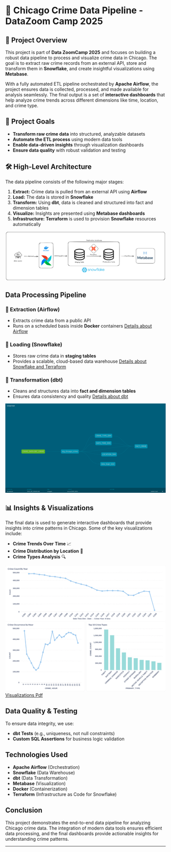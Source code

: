# 🚀 Chicago Crime Data Pipeline - DataZoom Camp 2025

## 📌 Project Overview
This project is part of **Data ZoomCamp 2025** and focuses on building a robust data pipeline to process and visualize crime data in Chicago. The goal is to extract raw crime records from an external API, store and transform them in **Snowflake**, and create insightful visualizations using **Metabase**.

With a fully automated ETL pipeline orchestrated by **Apache Airflow**, the project ensures data is collected, processed, and made available for analysis seamlessly. The final output is a set of **interactive dashboards** that help analyze crime trends across different dimensions like time, location, and crime type.

## 🎯 Project Goals
- **Transform raw crime data** into structured, analyzable datasets
- **Automate the ETL process** using modern data tools
- **Enable data-driven insights** through visualization dashboards
- **Ensure data quality** with robust validation and testing

## 🛠️ High-Level Architecture
The data pipeline consists of the following major stages:

1. **Extract:** Crime data is pulled from an external API using **Airflow**
2. **Load:** The data is stored in **Snowflake**
3. **Transform:** Using **dbt**, data is cleaned and structured into fact and dimension tables
4. **Visualize:** Insights are presented using **Metabase dashboards**
5. **Infrastructure:** **Terraform** is used to provision **Snowflake** resources automatically

![Project Overview](/images/Chicago-project-overview.png)

##  Data Processing Pipeline
### 🔹 Extraction (Airflow)
- Extracts crime data from a public API
- Runs on a scheduled basis inside **Docker** containers
[Details about Airflow](/Airflow/README.md)


### 🔹 Loading (Snowflake)
- Stores raw crime data in **staging tables**
- Provides a scalable, cloud-based data warehouse
[Details about Snowflake and Terraform](/Snowflake-Terraform/README.md)


### 🔹 Transformation (dbt)
- Cleans and structures data into **fact and dimension tables**
- Ensures data consistency and quality
[Details about dbt](/dbt/README.md)


![DBT Lineage Graph](/dbt/images/LineageGraph.png)

## 📊 Insights & Visualizations
The final data is used to generate interactive dashboards that provide insights into crime patterns in Chicago. Some of the key visualizations include:

- **Crime Trends Over Time** 📈
- **Crime Distribution by Location** 📍
- **Crime Types Analysis** 🔍

![chart1](/Metabase_Dashboard/images/Screenshot%20from%202025-02-14%2011-06-46.png)
![chart1](/Metabase_Dashboard/images/Screenshot%20from%202025-02-14%2011-07-04.png)
[Visualizations Pdf](/Metabase_Dashboard/metabase%20analysis.pdf)

## Data Quality & Testing
To ensure data integrity, we use:
- **dbt Tests** (e.g., uniqueness, not null constraints)
- **Custom SQL Assertions** for business logic validation

## Technologies Used
- **Apache Airflow** (Orchestration)
- **Snowflake** (Data Warehouse)
- **dbt** (Data Transformation)
- **Metabase** (Visualization)
- **Docker** (Containerization)
- **Terraform** (Infrastructure as Code for Snowflake)

## Conclusion
This project demonstrates the end-to-end data pipeline for analyzing Chicago crime data. The integration of modern data tools ensures efficient data processing, and the final dashboards provide actionable insights for understanding crime patterns.

---


